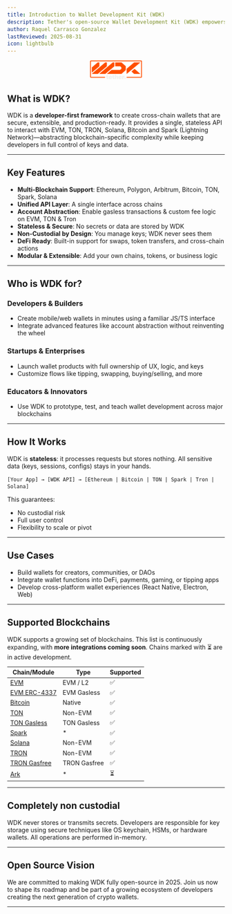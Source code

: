 ```yaml
---
title: Introduction to Wallet Development Kit (WDK)
description: Tether's open-source Wallet Development Kit (WDK) empowers developers to build secure, non-custodial wallets with unified blockchain access, stateless architecture, and complete user control. WDK simplifies the complexity of blockchain infrastructure without compromising on flexibility or security.
author: Raquel Carrasco Gonzalez
lastReviewed: 2025-08-31
icon: lightbulb    
---
```


<p align="center">
  <img src="../assets/logo.png" width="120" />
</p>



## What is WDK?

WDK is a **developer-first framework** to create cross-chain wallets that are secure, extensible, and production-ready. It provides a single, stateless API to interact with EVM, TON, TRON, Solana, Bitcoin and Spark (Lightning Network)—abstracting blockchain-specific complexity while keeping developers in full control of keys and data.

---

## Key Features

- **Multi-Blockchain Support**: Ethereum, Polygon, Arbitrum, Bitcoin, TON, Spark, Solana
- **Unified API Layer**: A single interface across chains
- **Account Abstraction**: Enable gasless transactions & custom fee logic on EVM, TON & Tron
- **Stateless & Secure**: No secrets or data are stored by WDK
- **Non-Custodial by Design**: You manage keys; WDK never sees them
- **DeFi Ready**: Built-in support for swaps, token transfers, and cross-chain actions
- **Modular & Extensible**: Add your own chains, tokens, or business logic

---

## Who is WDK for?

### Developers & Builders
- Create mobile/web wallets in minutes using a familiar JS/TS interface
- Integrate advanced features like account abstraction without reinventing the wheel

### Startups & Enterprises
- Launch wallet products with full ownership of UX, logic, and keys
- Customize flows like tipping, swapping, buying/selling, and more

### Educators & Innovators
- Use WDK to prototype, test, and teach wallet development across major blockchains

---

## How It Works

WDK is **stateless**: it processes requests but stores nothing. All sensitive data (keys, sessions, configs) stays in your hands.

```
[Your App] → [WDK API] → [Ethereum | Bitcoin | TON | Spark | Tron | Solana]
```

This guarantees:
- No custodial risk
- Full user control
- Flexibility to scale or pivot

---

## Use Cases

- Build wallets for creators, communities, or DAOs
- Integrate wallet functions into DeFi, payments, gaming, or tipping apps
- Develop cross-platform wallet experiences (React Native, Electron, Web)

---

## Supported Blockchains

WDK supports a growing set of blockchains. This list is continuously expanding, with **more integrations coming soon**. Chains marked with ⏳ are in active development.

| Chain/Module                                                      | Type             | Supported |
|-------------------------------------------------------------------|------------------|-----------|
| [EVM](../wdk-modules/wallet-modules/wallet-evm/overview.md)   | EVM  /  L2       | ✅        |
| [EVM ERC-4337](../wdk-modules/wallet-modules/wallet-evm-erc-4337/overview.md)       | EVM Gasless      | ✅        |
| [Bitcoin](../wdk-modules/wallet-modules/wallet-btc/overview.md)                     | Native           | ✅        |
| [TON](../wdk-modules/wallet-modules/wallet-ton/overview.md)                         | Non-EVM          | ✅        |
| [TON Gasless](../wdk-modules/wallet-modules/wallet-ton-gasless/overview.md)         | TON Gasless      | ✅        |
| [Spark](../wdk-modules/wallet-modules/wallet-spark/overview.md)                     | *                | ✅        |
| [Solana](../wdk-modules/wallet-modules/wallet-solana/overview.md)                   | Non-EVM          | ✅        |
| [TRON](../wdk-modules/wallet-modules/wallet-tron/overview.md)                       | Non-EVM          | ✅        |
| [TRON Gasfree](../wdk-modules/wallet-modules/wallet-tron-gasfree/overview.md)       | TRON Gasfree     | ✅        |
| [Ark](https://github.com/tetherto/wdk-wallet-ark)    | *    | ⏳        |

---

## Completely non custodial

WDK never stores or transmits secrets. Developers are responsible for key storage using secure techniques like OS keychain, HSMs, or hardware wallets. All operations are performed in-memory.

---

## Open Source Vision

We are committed to making WDK fully open-source in 2025. Join us now to shape its roadmap and be part of a growing ecosystem of developers creating the next generation of crypto wallets.

---
